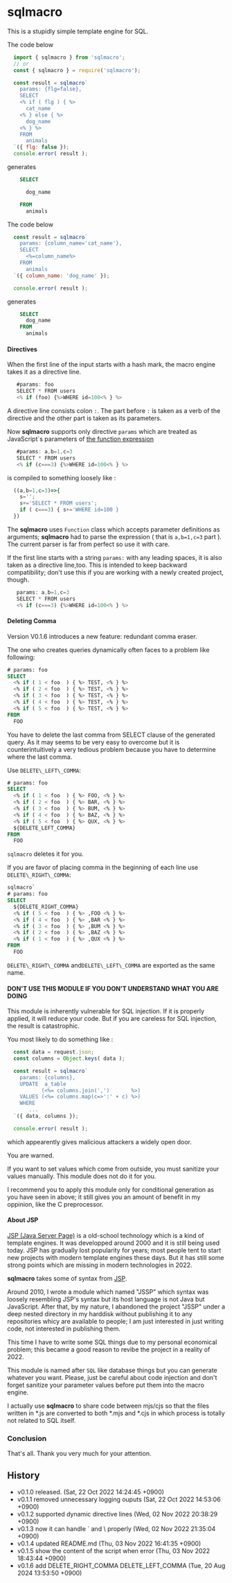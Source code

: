 
 sqlmacro
==============================
This is a stupidly simple template engine for SQL.

The code below 

```javascript
  import { sqlmacro } from 'sqlmacro';
  // or
  const { sqlmacro } = require('sqlmacro');

  const result = sqlmacro`
    params: {flg=false},
    SELECT
    <% if ( flg ) { %>
      cat_name
    <% } else { %>
      dog_name
    <% } %>
    FROM
      animals
  `({ flg: false });
  console.error( result );
```

generates

```SQL
    SELECT

      dog_name

    FROM
      animals
```

The code below
```javascript
  const result = sqlmacro`
    params: {column_name='cat_name'},
    SELECT
      <%=column_name%>
    FROM
      animals
  `({ column_name: 'dog_name' });

  console.error( result );
```

generates

```SQL
    SELECT
      dog_name
    FROM
      animals
```


#### Directives ####
When the first line of the input starts with a hash mark, the macro engine
takes it as a directive line.

```javascript
   #params: foo
   SELECT * FROM users 
   <% if (foo) {%>WHERE id=100<% } %>
```

A directive line consists colon `:`. The part before `:` is taken as a verb of
the directive and the other part is taken as its parameters.

Now **sqlmacro** supports only directive `params` which are treated as JavaScript`s  parameters
of [the function expression][]

[the function expression]: https://developer.mozilla.org/en-US/docs/Web/JavaScript/Guide/Functions

```javascript
   #params: a,b=1,c=3
   SELECT * FROM users 
   <% if (c===3) {%>WHERE id=100<% } %>
```

is compiled to something loosely like :

```javascript
  ((a,b=1,c=3)=>{
    s='';
    s+='SELECT * FROM users';
    if ( c===3) { s+='WHERE id=100 }
  })
```

The **sqlmacro** uses `Function` class which accepts parameter definitions as
arguments; **sqlmacro** had to parse the expression ( that is `a,b=1,c=3` part ).
The current parser is far from perfect so use it with care.

If the first line starts with a string `params:` with any leading spaces, it is
also taken as a directive line,too. This is intended to keep backward
compatibility; don't use this if you are working with a newly created project,
though.

```javascript
   params: a,b=1,c=3
   SELECT * FROM users 
   <% if (c===3) {%>WHERE id=100<% } %>
```

#### Deleting Comma ####

Version V0.1.6 introduces a new feature: redundant comma eraser.

The one who creates queries dynamically often faces to a problem like following:

```sql
# params: foo
SELECT
  <% if ( 1 < foo  ) { %> TEST, <% } %>
  <% if ( 2 < foo  ) { %> TEST, <% } %>
  <% if ( 3 < foo  ) { %> TEST, <% } %>
  <% if ( 4 < foo  ) { %> TEST, <% } %>
  <% if ( 5 < foo  ) { %> TEST, <% } %>
FROM
  FOO
```

You have to delete the last comma from SELECT clause of the generated query. As
it may seems to be very easy to overcome but it is counterintuitively a very
tedious problem because you have to determine where the last comma.

Use `DELETE\_LEFT\_COMMA`:

```sql
# params: foo
SELECT
  <% if ( 1 < foo  ) { %> FOO, <% } %>
  <% if ( 2 < foo  ) { %> BAR, <% } %>
  <% if ( 3 < foo  ) { %> BUM, <% } %>
  <% if ( 4 < foo  ) { %> BAZ, <% } %>
  <% if ( 5 < foo  ) { %> QUX, <% } %>
  ${DELETE_LEFT_COMMA}
FROM
  FOO
```

`sqlmacro` deletes it for you.

If you are favor of placing comma in the beginning of each line
use `DELETE\_RIGHT\_COMMA`:

```sql
sqlmacro`
# params: foo
SELECT
  ${DELETE_RIGHT_COMMA}
  <% if ( 5 < foo  ) { %> ,FOO <% } %>
  <% if ( 4 < foo  ) { %> ,BAR <% } %>
  <% if ( 3 < foo  ) { %> ,BUM <% } %>
  <% if ( 2 < foo  ) { %> ,BAZ <% } %>
  <% if ( 1 < foo  ) { %> ,QUX <% } %>
FROM
  FOO
```

`DELETE\_RIGHT\_COMMA` and`DELETE\_LEFT\_COMMA`  are exported as the same name.



#### DON'T USE THIS MODULE IF YOU DON'T UNDERSTAND WHAT YOU ARE DOING ####

This module is inherently vulnerable for SQL injection. If it is properly
applied, it will reduce your code. But if you are careless for SQL injection,
the result is catastrophic.

You most likely to do something like :
```javascript
  const data = request.json;
  const columns = Object.keys( data );

  const result = sqlmacro`
    params: {columns},
    UPDATE  a_table
           (<%= columns.join(',')       %>)
    VALUES (<%= columns.map(c=>':' + c) %>)
    WHERE
       ...
  `({ data, columns });

  console.error( result );
```

which appearently gives malicious attackers a widely open door. 

You are warned.

If you want to set values which come from outside, you must sanitize your
values manually. This module does not do it for you.

I recommend you to apply this module only for conditional generation as you
have seen in above; it still gives you an amount of benefit in my oppinion,
like the C preprocessor.


#### About JSP ####

[JSP (Java Server Page)][JSP] is a old-school technology which is a kind of
template engines. It was developped around 2000 and it is still being used
today. JSP has gradually lost popularity for years; most people tent to start
new projects with modern template engines these days. But it has still some
strong points which are missing in modern technologies in 2022.

**sqlmacro** takes some of syntax from [JSP][].

[JSP]:  https://www.infoworld.com/article/3336161/what-is-jsp-introduction-to-javaserver-pages.html

Around 2010, I wrote a module which named "JSSP" which syntax was loosely
resembling JSP's syntax but its host language is not Java but JavaScript. After
that, by my nature, I abandoned the project "JSSP" under a deep nested
directory in my harddisk without publishing it to any repositories whicy are
available to people; I am just interested in just writing code, not interested
in publishing them.

This time I have to write some SQL things due to my personal economical problem;
this became a good reason to revibe the project in a reality of 2022. 

This module is named after `SQL` like database things but you can generate
whatever you want. Please, just be careful about code injection and don't
forget sanitize your parameter values before put them into the macro engine.

I actually use **sqlmacro** to share code between mjs/cjs so that the files
written in *.js are converted to both *.mjs and *.cjs in which process is
totally not related to SQL itself.


### Conclusion ###

That's all. Thank you very much for your attention.


 History
--------------------------------------------------------------------------------
- v0.1.0 released.                                    (Sat, 22 Oct 2022 14:24:45 +0900) 
- v0.1.1 removed unnecessary logging ouputs           (Sat, 22 Oct 2022 14:53:06 +0900)
- v0.1.2 supported dynamic directive lines            (Wed, 02 Nov 2022 20:38:29 +0900)
- v0.1.3 now it can handle \` and \\ properly         (Wed, 02 Nov 2022 21:35:04 +0900)
- v0.1.4 updated README.md                            (Thu, 03 Nov 2022 16:41:35 +0900)
- v0.1.5 show the content of the script when error    (Thu, 03 Nov 2022 18:43:44 +0900)
- v0.1.6 add DELETE\_RIGHT\_COMMA DELETE\_LEFT\_COMMA (Tue, 20 Aug 2024 13:53:50 +0900)


